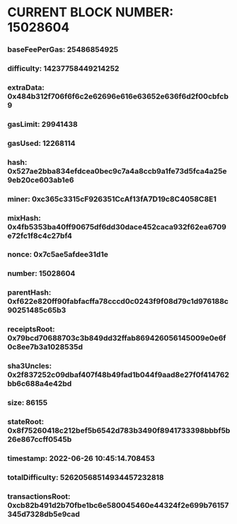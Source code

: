 # CURRENT BLOCK NUMBER: 15028604

### baseFeePerGas: 25486854925
### difficulty: 14237758449214252
### extraData: 0x484b312f706f6f6c2e62696e616e63652e636f6d2f00cbfcb9
### gasLimit: 29941438
### gasUsed: 12268114
### hash: 0x527ae2bba834efdcea0bec9c7a4a8ccb9a1fe73d5fca4a25e9eb20ce603ab1e6
### miner: 0xc365c3315cF926351CcAf13fA7D19c8C4058C8E1
### mixHash: 0x4fb5353ba40ff90675df6dd30dace452caca932f62ea6709e72fc1f8c4c27bf4
### nonce: 0x7c5ae5afdee31d1e
### number: 15028604
### parentHash: 0xf622e820ff90fabfacffa78cccd0c0243f9f08d79c1d976188c90251485c65b3
### receiptsRoot: 0x79bcd70688703c3b849dd32ffab869426056145009e0e6f0c8ee7b3a1028535d
### sha3Uncles: 0x2f837252c09dbaf407f48b49fad1b044f9aad8e27f0f414762bb6c688a4e42bd
### size: 86155
### stateRoot: 0x8f75260418c212bef5b6542d783b3490f8941733398bbbf5b26e867ccff0545b
### timestamp: 2022-06-26 10:45:14.708453
### totalDifficulty: 52620568514934457232818
### transactionsRoot: 0xcb82b491d2b70fbe1bc6e580045460e44324f2e699b76157345d7328db5e9cad
